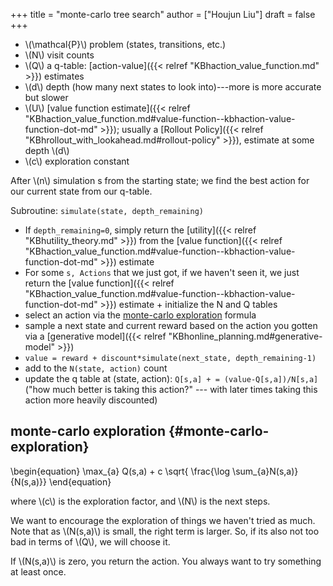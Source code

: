 +++
title = "monte-carlo tree search"
author = ["Houjun Liu"]
draft = false
+++

-   \\(\mathcal{P}\\) problem (states, transitions, etc.)
-   \\(N\\) visit counts
-   \\(Q\\) a q-table: [action-value]({{< relref "KBhaction_value_function.md" >}}) estimates
-   \\(d\\) depth (how many next states to look into)---more is more accurate but slower
-   \\(U\\) [value function estimate]({{< relref "KBhaction_value_function.md#value-function--kbhaction-value-function-dot-md" >}}); usually a [Rollout Policy]({{< relref "KBhrollout_with_lookahead.md#rollout-policy" >}}), estimate at some depth \\(d\\)
-   \\(c\\) exploration constant

After \\(n\\) simulation s from the starting state; we find the best action for our current state from our q-table.

Subroutine: `simulate(state, depth_remaining)`

-   If `depth_remaining=0`, simply return the [utility]({{< relref "KBhutility_theory.md" >}}) from the [value function]({{< relref "KBhaction_value_function.md#value-function--kbhaction-value-function-dot-md" >}}) estimate
-   For some `s, Actions` that we just got, if we haven't seen it, we just return the [value function]({{< relref "KBhaction_value_function.md#value-function--kbhaction-value-function-dot-md" >}}) estimate + initialize the N and Q tables
-   select an action via the [monte-carlo exploration](#monte-carlo-exploration) formula
-   sample a next state and current reward based on the action you gotten via a [generative model]({{< relref "KBhonline_planning.md#generative-model" >}})
-   `value = reward + discount*simulate(next_state, depth_remaining-1)`
-   add to the `N(state, action)` count
-   update the q table at (state, action): `Q[s,a] + = (value-Q[s,a])/N[s,a]` ("how much better is taking this action?" --- with later times taking this action more heavily discounted)


## monte-carlo exploration {#monte-carlo-exploration}

\begin{equation}
\max\_{a} Q(s,a) + c \sqrt{ \frac{\log \sum\_{a}N(s,a)}{N(s,a)}}
\end{equation}

where \\(c\\) is the exploration factor, and \\(N\\) is the next steps.

We want to encourage the exploration of things we haven't tried as much. Note that as \\(N(s,a)\\) is small, the right term is larger. So, if its also not too bad in terms of \\(Q\\), we will choose it.

If \\(N(s,a)\\) is zero, you return the action. You always want to try something at least once.
